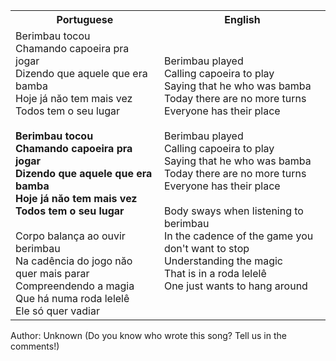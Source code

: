 <table class="capoeira-table">
    <tr class="header-row">
        <th>Portuguese</th>
        <th>English</th>
    </tr>
    <tr>
        <td>Berimbau tocou<br>Chamando capoeira pra jogar<br>Dizendo que aquele que era bamba<br>Hoje já năo tem mais vez<br>Todos tem o seu lugar<br><br><strong>Berimbau tocou<br>Chamando capoeira pra jogar<br>Dizendo que aquele que era bamba<br>Hoje já năo tem mais vez<br>Todos tem o seu lugar</strong><br><br>Corpo balança ao ouvir berimbau<br>Na cadência do jogo năo quer mais parar<br>Compreendendo a magia<br>Que há numa roda lelelê<br>Ele só quer vadiar</td>
        <td>Berimbau played<br>Calling capoeira to play<br>Saying that he who was bamba<br>Today there are no more turns<br>Everyone has their place<br><br>Berimbau played<br>Calling capoeira to play<br>Saying that he who was bamba<br>Today there are no more turns<br>Everyone has their place<br><br>Body sways when listening to berimbau<br>In the cadence of the game you don't want to stop<br>Understanding the magic<br>That is in a roda lelelê<br>One just wants to hang around</td>
    </tr>
</table>

<figcaption>
Author: Unknown (Do you know who wrote this song? Tell us in the comments!)
</figcaption>